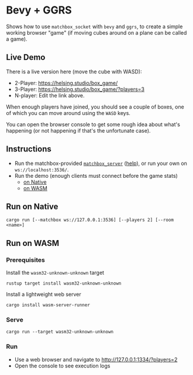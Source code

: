 # Bevy + GGRS

Shows how to use `matchbox_socket` with `bevy` and `ggrs`, to create a simple working browser "game" (if moving cubes around on a plane can be called a game).

## Live Demo
There is a live version here (move the cube with WASD):

- 2-Player: https://helsing.studio/box_game/
- 3-Player: https://helsing.studio/box_game/?players=3
- N-player: Edit the link above.

When enough players have joined, you should see a couple of boxes, one of which
you can move around using the `WASD` keys.

You can open the browser console to get some rough idea about what's happening
(or not happening if that's the unfortunate case).

## Instructions
- Run the matchbox-provided [`matchbox_server`](../../matchbox_server/) ([help](../../matchbox_server/README.md)), or run your own on `ws://localhost:3536/`.
- Run the demo (enough clients must connect before the game stats)
  - [on Native](#run-on-native)
  - [on WASM](#run-on-wasm)

## Run on Native
```
cargo run [--matchbox ws://127.0.0.1:3536] [--players 2] [--room <name>]
```

## Run on WASM
### Prerequisites
Install the `wasm32-unknown-unknown` target
```
rustup target install wasm32-unknown-unknown
```

Install a lightweight web server
```
cargo install wasm-server-runner
```
### Serve
```
cargo run --target wasm32-unknown-unknown
```
### Run

- Use a web browser and navigate to <http://127.0.0.1:1334/?players=2>
- Open the console to see execution logs